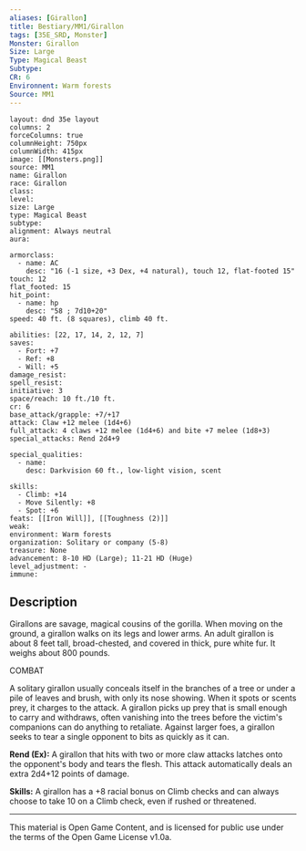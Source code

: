 ```yaml
---
aliases: [Girallon]
title: Bestiary/MM1/Girallon
tags: [35E_SRD, Monster]
Monster: Girallon
Size: Large
Type: Magical Beast
Subtype: 
CR: 6
Environnent: Warm forests
Source: MM1
---
```


```statblock
layout: dnd 35e layout
columns: 2
forceColumns: true
columnHeight: 750px
columnWidth: 415px
image: [[Monsters.png]]
source: MM1
name: Girallon
race: Girallon
class: 
level: 
size: Large
type: Magical Beast
subtype: 
alignment: Always neutral
aura: 

armorclass:
  - name: AC
    desc: "16 (-1 size, +3 Dex, +4 natural), touch 12, flat-footed 15"
touch: 12
flat_footed: 15
hit_point:
  - name: hp
    desc: "58 ; 7d10+20"
speed: 40 ft. (8 squares), climb 40 ft.

abilities: [22, 17, 14, 2, 12, 7]
saves:
  - Fort: +7
  - Ref: +8
  - Will: +5
damage_resist: 
spell_resist: 
initiative: 3
space/reach: 10 ft./10 ft.
cr: 6
base_attack/grapple: +7/+17
attack: Claw +12 melee (1d4+6)
full_attack: 4 claws +12 melee (1d4+6) and bite +7 melee (1d8+3)
special_attacks: Rend 2d4+9

special_qualities:
  - name: 
    desc: Darkvision 60 ft., low-light vision, scent

skills:
  - Climb: +14
  - Move Silently: +8
  - Spot: +6
feats: [[Iron Will]], [[Toughness (2)]]
weak: 
environment: Warm forests
organization: Solitary or company (5-8)
treasure: None
advancement: 8-10 HD (Large); 11-21 HD (Huge)
level_adjustment: -
immune: 
```

## Description

<p>Girallons are savage, magical cousins of the gorilla. When moving on the ground, a girallon walks on its legs and lower arms. An adult girallon is about 8 feet tall, broad-chested, and covered in thick, pure white fur. It weighs about 800 pounds.</p>
<p>COMBAT</p>
<p>A solitary girallon usually conceals itself in the branches of a tree or under a pile of leaves and brush, with only its nose showing. When it spots or scents prey, it charges to the attack. A girallon picks up prey that is small enough to carry and withdraws, often vanishing into the trees before the victim's companions can do anything to retaliate. Against larger foes, a girallon seeks to tear a single opponent to bits as quickly as it can.</p>
<p>
            <b>Rend (Ex):</b> A girallon that hits with two or more claw attacks latches onto the opponent's body and tears the flesh. This attack automatically deals an extra 2d4+12 points of damage.</p>
<p>
            <b>Skills:</b> A girallon has a +8 racial bonus on Climb checks and can always choose to take 10 on a Climb check, even if rushed or threatened.</p>

---

This material is Open Game Content, and is licensed for public use under
the terms of the Open Game License v1.0a.
